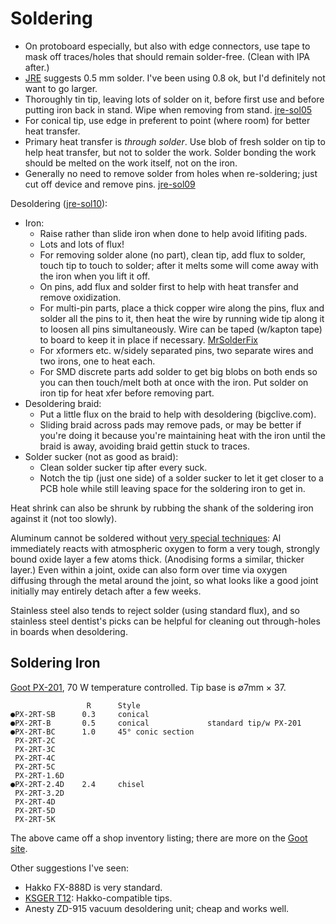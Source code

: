 Soldering
=========

- On protoboard especially, but also with edge connectors, use tape to mask
  off traces/holes that should remain solder-free. (Clean with IPA after.)
- [JRE] suggests 0.5 mm solder. I've been using 0.8 ok, but I'd
  definitely not want to go larger.
- Thoroughly tin tip, leaving lots of solder on it, before first use
  and before putting iron back in stand. Wipe when removing from
  stand. [jre-sol05]
- For conical tip, use edge in preferent to point (where room) for
  better heat transfer.
- Primary heat transfer is _through solder_. Use blob of fresh solder
  on tip to help heat transfer, but not to solder the work. Solder
  bonding the work should be melted on the work itself, not on the iron.
- Generally no need to remove solder from holes when re-soldering;
  just cut off device and remove pins. [jre-sol09]

Desoldering ([jre-sol10]):
- Iron:
  - Raise rather than slide iron when done to help avoid lifiting pads.
  - Lots and lots of flux!
  - For removing solder alone (no part), clean tip, add flux to solder,
    touch tip to  touch to solder; after it melts some will come away with
    the iron when you lift it off.
  - On pins, add flux and solder first to help with heat transfer and
    remove oxidization.
  - For multi-pin parts, place a thick copper wire along the pins, flux and
    solder all the pins to it, then heat the wire by running wide tip along
    it to loosen all pins simultaneously. Wire can be taped (w/kapton tape)
    to board to keep it in place if necessary. [MrSolderFix][msf]
  - For xformers etc. w/sidely separated pins, two separate wires and two
    irons, one to heat each.
  - For SMD discrete parts add solder to get big blobs on both ends so you
    can then touch/melt both at once with the iron. Put solder on iron tip
    for heat xfer before removing part.
- Desoldering braid:
  - Put a little flux on the braid to help with desoldering (bigclive.com).
  - Sliding braid across pads may remove pads, or may be better if you're
    doing it because you're maintaining heat with the iron until the braid
    is away, avoiding braid gettin stuck to traces.
- Solder sucker (not as good as braid):
  - Clean solder sucker tip after every suck.
  - Notch the tip (just one side) of a solder sucker to let it get closer
    to a PCB hole while still leaving space for the soldering iron to get in.

Heat shrink can also be shrunk by rubbing the shank of the soldering
iron against it (not too slowly).

Aluminum cannot be soldered without [very special techniques][Al]: Al
immediately reacts with atmospheric oxygen to form a very tough, strongly
bound oxide layer a few atoms thick. (Anodising forms a similar, thicker
layer.) Even within a joint, oxide can also form over time via oxygen
diffusing through the metal around the joint, so what looks like a good
joint initially may entirely detach after a few weeks.

Stainless steel also tends to reject solder (using standard flux), and so
stainless steel dentist's picks can be helpful for cleaning out
through-holes in boards when desoldering.


Soldering Iron
--------------

[Goot PX-201], 70 W temperature controlled. Tip base is ∅7mm × 37.

                     R      Style
    ●PX-2RT-SB      0.3     conical
    ●PX-2RT-B       0.5     conical             standard tip/w PX-201
    ●PX-2RT-BC      1.0     45° conic section
     PX-2RT-2C
     PX-2RT-3C
     PX-2RT-4C
     PX-2RT-5C
     PX-2RT-1.6D
    ●PX-2RT-2.4D    2.4     chisel
     PX-2RT-3.2D
     PX-2RT-4D
     PX-2RT-5D
     PX-2RT-5K

The above came off a shop inventory listing; there are more on the
[Goot site][goot px-201].

Other suggestions I've seen:
- Hakko FX-888D is very standard.
- [KSGER T12]: Hakko-compatible tips.
- Anesty ZD-915 vacuum desoldering unit; cheap and works well.

<!-------------------------------------------------------------------->
[Al]: https://users.monash.edu.au/~ralphk/solder-aluminium.html
[jre-sol05]: https://josepheoff.github.io/posts/howtosolder-5getstarted
[jre-sol09]: https://josepheoff.github.io/posts/howtosolder-9throughhole-remove
[jre-sol10]: https://josepheoff.github.io/posts/howtosolder-10soldersucker
[jre]: https://josepheoff.github.io/posts/howtosolder-toc
[msf]: https://youtu.be/Vou2xlJkuoU

[goot px-201]: http://www.goot.jp/en/handakote/px-201/
[KSGER T12]: https://www.amazon.com/dp/B07PMZGPQQ


